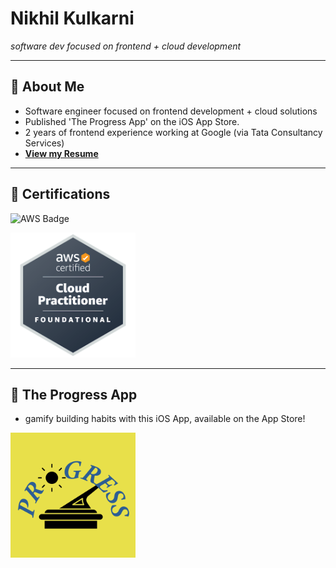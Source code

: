# Nikhil Kulkarni

_software dev focused on frontend + cloud development_

---

## 🌟 **About Me**

- Software engineer focused on frontend development + cloud solutions
- Published 'The Progress App' on the iOS App Store.
- 2 years of frontend experience working at Google (via Tata Consultancy Services)
- **[View my Resume](https://drive.google.com/file/d/1lEbvJPA_pyGYIsArTv9l0f1p0aD72H49/view?usp=sharing)**

---

## 🏅 **Certifications**

![AWS Badge](https://img.shields.io/badge/AWS%20Certified-Cloud%20Practitioner-orange?logo=amazonaws&style=flat-square)

<a href="https://www.credly.com/badges/e8e133fc-b578-4d2c-b431-b92570de9597/public_url">
  <img src="aws-certified-cloud-practitioner.png" alt="AWS Cloud Practitioner Badge" width="200px"/>
</a>

---

## 📱 **The Progress App**

- gamify building habits with this iOS App, available on the App Store!

<a href="https://apps.apple.com/us/app/the-progress-app/id6503723392">
  <img src="./the-progress-app-logo.png" alt="AWS Cloud Practitioner Badge" width="200px"/>
</a>
